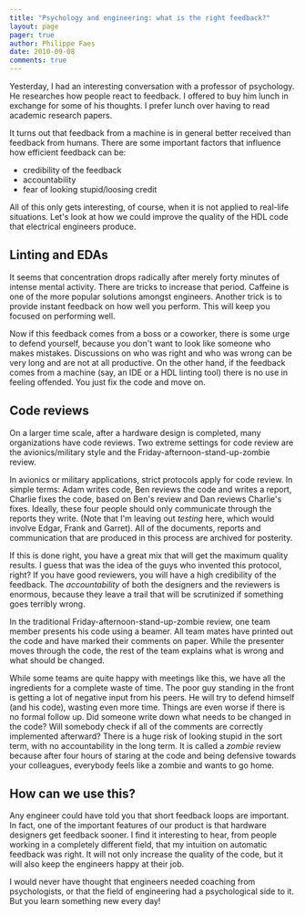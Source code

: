 ```yaml
---
title: "Psychology and engineering: what is the right feedback?"
layout: page 
pager: true
author: Philippe Faes
date: 2010-09-08
comments: true
---
```

Yesterday, I had an interesting conversation with a professor of psychology. He researches how people react to feedback. I offered to buy him lunch in exchange for some of his thoughts. I prefer lunch over having to read academic research papers.

It turns out that feedback from a machine is in general better received than feedback from humans. There are some important factors that influence how efficient feedback can be:

<ul>
 <li> credibility of the feedback
 <li> accountability
 <li> fear of looking stupid/loosing credit
</ul>

All of this only gets interesting, of course, when it is not applied to real-life situations. Let's look at how we could improve the quality of the HDL code that electrical engineers produce.

## Linting and EDAs
It seems that concentration drops radically after merely forty minutes of intense mental activity. There are tricks to increase that period. Caffeine is one of the more popular solutions amongst engineers. Another trick is to provide instant feedback on how well you perform. This will keep you focused on performing well. 

Now if this feedback comes from a boss or a coworker, there is some urge to defend yourself, because you don't want to look like someone who makes mistakes. Discussions on who was right and who was wrong can be very long and are not at all productive. On the other hand, if the feedback comes from a machine (say, an IDE or a HDL linting tool) there is no use in feeling offended. You just fix the code and move on. 

## Code reviews
On a larger time scale, after a hardware design is completed, many organizations have code reviews. Two extreme settings for code review are the avionics/military style and the Friday-afternoon-stand-up-zombie review. 

In avionics or military applications, strict protocols apply for code review. In simple terms: Adam writes code, Ben reviews the code and writes a report, Charlie fixes the code, based on Ben's review and Dan reviews Charlie's fixes. Ideally, these four people should only communicate through the reports they write. (Note that I'm leaving out <em>testing</em> here, which would involve Edgar, Frank and Garret). All of the documents, reports and communication that are produced in this process are archived for posterity.

If this is done right, you have a great mix that will get the maximum quality results. I guess that was the idea of the guys who invented this protocol, right? If you have good reviewers, you will have a high credibility of the feedback. The <em>accountability</em> of both the designers and the reviewers is enormous, because they leave a trail that will be scrutinized if something goes terribly wrong. 

In the traditional Friday-afternoon-stand-up-zombie review, one team member presents his code using a beamer. All team mates have printed out the code and have marked their comments on paper. While the presenter moves through the code, the rest of the team explains what is wrong and what should be changed. 

While some teams are quite happy with meetings like this, we have all the ingredients for a complete waste of time. The poor guy standing in the front is getting a lot of negative input from his peers. He will try to defend himself (and his code), wasting even more time. Things are even worse if there is no formal follow up. Did someone write down what needs to be changed in the code? Will somebody check if all of the comments are correctly implemented afterward? There is a huge risk of looking stupid in the sort term, with no accountability in the long term. It is called a <em>zombie</em> review because after four hours of staring at the code and being defensive towards your colleagues, everybody feels like a zombie and wants to go home.

## How can we use this?
Any engineer could have told you that short feedback loops are important. In fact, one of the important features of our product is that hardware designers get feedback sooner. I find it interesting to hear, from people working in a completely different field, that my intuition on automatic feedback was right. It will not only increase the quality of the code, but it will also keep the engineers happy at their job.

I would never have thought that engineers needed coaching from psychologists, or that the field of engineering had a psychological side to it. But you learn something new every day!





